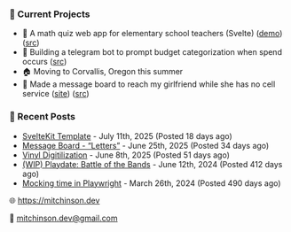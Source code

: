 ### 📌 Current Projects
- 📝 A math quiz web app for elementary school teachers (Svelte) ([demo](https://quiz-staging.mitchinson.dev/)) ([src](https://github.com/bmitchinson/budget-entry))
- 💸 Building a telegram bot to prompt budget categorization when spend occurs ([src](https://github.com/bmitchinson/sms-accountant))
- 🏠 Moving to Corvallis, Oregon this summer
- 💌 Made a message board to reach my girlfriend while she has no cell service ([site](https://letters.mitchinson.dev/)) ([src](https://github.com/bmitchinson/letters))

### 📝 Recent Posts

- [SvelteKit Template](https://blog.mitchinson.dev/sveltekit-template) - July 11th, 2025 (Posted 18 days ago)
- [Message Board - “Letters”](https://blog.mitchinson.dev/letters) - June 25th, 2025 (Posted 34 days ago)
- [Vinyl Digitilization](https://blog.mitchinson.dev/vinyl) - June 8th, 2025 (Posted 51 days ago)
- [(WIP) Playdate: Battle of the Bands](https://blog.mitchinson.dev/playdate-dev-one) - June 12th, 2024 (Posted 412 days ago)
- [Mocking time in Playwright](https://blog.mitchinson.dev/playwright-mock-time) - March 26th, 2024 (Posted 490 days ago)

🌐 https://mitchinson.dev

💌 mitchinson.dev@gmail.com